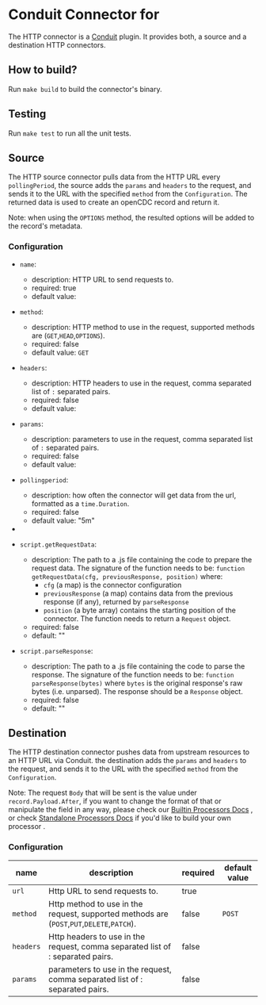 # Conduit Connector for <resource>
The HTTP connector is a [Conduit](https://github.com/ConduitIO/conduit) plugin. It provides both, a source
and a destination HTTP connectors.

## How to build?
Run `make build` to build the connector's binary.

## Testing
Run `make test` to run all the unit tests. 

## Source
The HTTP source connector pulls data from the HTTP URL every `pollingPeriod`, the source adds the `params` and `headers`
to the request, and sends it to the URL with the specified `method` from the `Configuration`. The returned data is
used to create an openCDC record and return it.

Note: when using the `OPTIONS` method, the resulted options will be added to the record's metadata.

### Configuration

- `name`:
    - description: HTTP URL to send requests to.
    - required: true
    - default value:

- `method`:
    - description: HTTP method to use in the request, supported methods are (`GET`,`HEAD`,`OPTIONS`).
    - required: false
    - default value: `GET`

- `headers`:
    - description: HTTP headers to use in the request, comma separated list of `:` separated pairs.
    - required: false
    - default value:

- `params`:
    - description: parameters to use in the request, comma separated list of `:` separated pairs.
    - required: false
    - default value:

- `pollingperiod`:
    - description: how often the connector will get data from the url, formatted as a `time.Duration`.
    - required: false
    - default value: "5m"
- 
- `script.getRequestData`:
    - description: The path to a .js file containing the code to prepare the request data. 
        The signature of the function needs to be: 
        `function getRequestData(cfg, previousResponse, position)`
        where: 
        - `cfg` (a map) is the connector configuration 
        - `previousResponse` (a map) contains data from the previous response (if any), returned by `parseResponse`
        - `position` (a byte array) contains the starting position of the connector. 
        The function needs to return a `Request` object.
    - required: false
    - default: ""

- `script.parseResponse`:
    - description: The path to a .js file containing the code to parse the response. 
        The signature of the function needs to be: 
        `function parseResponse(bytes)` 
        where `bytes` is the original response's raw bytes (i.e. unparsed). 
        The response should be a `Response` object.
    - required: false
    - default: ""

## Destination
The HTTP destination connector pushes data from upstream resources to an HTTP URL via Conduit. the destination adds the
`params` and `headers` to the request, and sends it to the URL with the specified `method` from the `Configuration`. 

Note: The request `Body` that will be sent is the value under `record.Payload.After`, if you want to change the format
of that or manipulate the field in any way, please check our [Builtin Processors Docs](https://conduit.io/docs/processors/builtin/)
, or check [Standalone Processors Docs](https://conduit.io/docs/processors/standalone/) if you'd like to build your own processor .

### Configuration

| name      | description                                                                               | required   | default value |
|-----------|-------------------------------------------------------------------------------------------|------------|---------------|
| `url`     | Http URL to send requests to.                                                             | true       |               |
| `method`  | Http method to use in the request, supported methods are (`POST`,`PUT`,`DELETE`,`PATCH`). | false      | `POST`        |
| `headers` | Http headers to use in the request, comma separated list of : separated pairs.            | false      |               |
| `params`  | parameters to use in the request, comma separated list of : separated pairs.              | false      |               |


